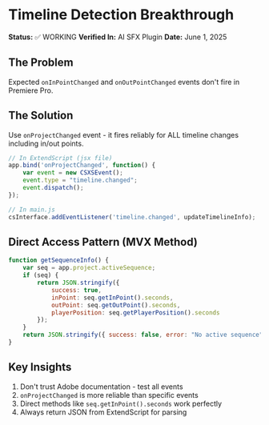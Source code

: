 # Timeline Detection Breakthrough

**Status:** ✅ WORKING
**Verified In:** AI SFX Plugin
**Date:** June 1, 2025

## The Problem
Expected `onInPointChanged` and `onOutPointChanged` events don't fire in Premiere Pro.

## The Solution
Use `onProjectChanged` event - it fires reliably for ALL timeline changes including in/out points.

```javascript
// In ExtendScript (jsx file)
app.bind('onProjectChanged', function() {
    var event = new CSXSEvent();
    event.type = "timeline.changed";
    event.dispatch();
});

// In main.js
csInterface.addEventListener('timeline.changed', updateTimelineInfo);
```

## Direct Access Pattern (MVX Method)
```javascript
function getSequenceInfo() {
    var seq = app.project.activeSequence;
    if (seq) {
        return JSON.stringify({
            success: true,
            inPoint: seq.getInPoint().seconds,
            outPoint: seq.getOutPoint().seconds,
            playerPosition: seq.getPlayerPosition().seconds
        });
    }
    return JSON.stringify({ success: false, error: "No active sequence" });
}
```

## Key Insights
1. Don't trust Adobe documentation - test all events
2. `onProjectChanged` is more reliable than specific events
3. Direct methods like `seq.getInPoint().seconds` work perfectly
4. Always return JSON from ExtendScript for parsing